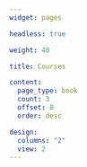 ```yaml
---
widget: pages

headless: true

weight: 40

title: Courses

content:
  page_type: book
  count: 3
  offset: 0
  order: desc

design:
  columns: "2"
  view: 2
---
```

